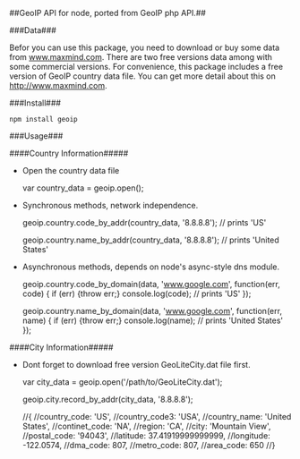 ##GeoIP API for node, ported from GeoIP php API.##

###Data###

Befor you can use this package, you need to download or buy some data from www.maxmind.com.
There are two free versions data among with some commercial versions.
For convenience, this package includes a free version of GeoIP country data file.
You can get more detail about this on http://www.maxmind.com.

###Install###

    npm install geoip

###Usage###

####Country Information#####

* Open the country data file

    var country_data = geoip.open();

* Synchronous methods, network independence.

    geoip.country.code_by_addr(country_data, '8.8.8.8'); // prints 'US'

    geoip.country.name_by_addr(country_data, '8.8.8.8'); // prints  'United States'

* Asynchronous methods, depends on node's async-style dns module.

    geoip.country.code_by_domain(data, 'www.google.com', function(err, code) {
        if (err) {throw err;}
        console.log(code);  // prints 'US'
    });

    geoip.country.name_by_domain(data, 'www.google.com', function(err, name) {
        if (err) {throw err;}
        console.log(name);  // prints 'United States'
    });

####City Information#####

* Dont forget to download free version GeoLiteCity.dat file first.

    var city_data = geoip.open('/path/to/GeoLiteCity.dat');

    geoip.city.record_by_addr(city_data, '8.8.8.8');

    //{ 
    //country_code: 'US',
    //country_code3: 'USA',
    //country_name: 'United States',
    //continet_code: 'NA',
    //region: 'CA',
    //city: 'Mountain View',
    //postal_code: '94043',
    //latitude: 37.41919999999999,
    //longitude: -122.0574,
    //dma_code: 807,
    //metro_code: 807,
    //area_code: 650 
    //}   
